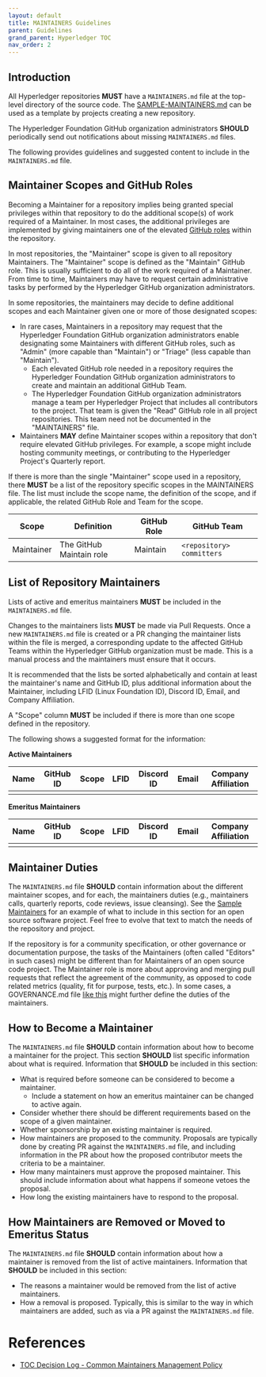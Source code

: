 ```yaml
---
layout: default
title: MAINTAINERS Guidelines
parent: Guidelines
grand_parent: Hyperledger TOC
nav_order: 2
---
```

[//]: # (SPDX-License-Identifier: CC-BY-4.0)

## Introduction

All Hyperledger repositories **MUST** have a `MAINTAINERS.md` file at the top-level directory of the source code. The [SAMPLE-MAINTAINERS.md](SAMPLE-MAINTAINERS.md) can be used as a template by projects creating a new repository.

The Hyperledger Foundation GitHub organization administrators **SHOULD** periodically send out notifications about missing `MAINTAINERS.md` files.

The following provides guidelines and suggested content to include in the `MAINTAINERS.md` file.

## Maintainer Scopes and GitHub Roles

Becoming a Maintainer for a repository implies being granted special privileges
within that repository to do the additional scope(s) of work required of a
Maintainer. In most cases, the additional privileges are implemented by giving
maintainers one of the elevated [GitHub
roles](https://docs.github.com/en/organizations/managing-user-access-to-your-organizations-repositories/repository-roles-for-an-organization)
within the repository.

In most repositories, the "Maintainer" scope is given to all repository
Maintainers. The "Maintainer" scope is defined as the "Maintain" GitHub role.
This is usually sufficient to do all of the work required of a Maintainer. From
time to time, Maintainers may have to request certain administrative tasks by
performed by the Hyperledger GitHub organization administrators.

In some repositories, the maintainers may decide to define additional scopes and
each Maintainer given one or more of those designated scopes:

- In rare cases, Maintainers in a repository may request that the Hyperledger Foundation GitHub organization administrators enable designating some Maintainers with different GitHub roles, such as "Admin" (more capable than "Maintain") or "Triage" (less capable than "Maintain").
  - Each elevated GitHub role needed in a repository requires the Hyperledger Foundation GitHub organization administrators to create and maintain an additional GitHub Team.
  - The Hyperledger Foundation GitHub organization administrators manage a team per Hyperledger Project that includes all contributors to the project. That team is given the "Read" GitHub role in all project repositories. This team need not be documented in the "MAINTAINERS" file.
- Maintainers **MAY** define Maintainer scopes within a repository that don't require
  elevated GitHub privileges. For example, a scope might include hosting
  community meetings, or contributing to the Hyperledger Project's Quarterly
  report.

If there is more than the single "Maintainer" scope used in a repository, there **MUST** be a list of the repository specific scopes in the MAINTAINERS file. The list must include the scope name, the definition of the scope, and if applicable, the related GitHub Role and Team for the scope.

| Scope | Definition | GitHub Role | GitHub Team |
| ----- | ---------- | ----------- | ----------- |
| Maintainer | The GitHub Maintain role | Maintain   | `<repository> committers`     |

## List of Repository Maintainers

Lists of active and emeritus maintainers **MUST** be included in the `MAINTAINERS.md` file.

Changes to the maintainers lists **MUST** be made via Pull Requests. Once a new `MAINTAINERS.md` file is created or a PR changing the maintainer lists within the file is merged, a corresponding update to the affected GitHub Teams within the Hyperledger GitHub organization must be made. This is a manual process and the maintainers must ensure that it occurs.

It is recommended that the lists be sorted alphabetically and contain at least the maintainer's name and GitHub ID, plus additional information about the Maintainer, including LFID (Linux Foundation ID), Discord ID, Email, and Company Affiliation.

A "Scope" column **MUST** be included if there is more than one scope defined in the repository.

The following shows a suggested format for the information:

**Active Maintainers**

| Name | GitHub ID | Scope | LFID | Discord ID | Email | Company Affiliation |
|----- | --------- | ----- | ---- | ---------- | ----- | ------------------- |
|      |           |       |      |            |       |                     |

**Emeritus Maintainers**

| Name | GitHub ID | Scope | LFID | Discord ID | Email | Company Affiliation |
|----- | --------- | ----- | ---- | ---------- | ----- | ------------------- |
|      |           |       |      |            |       |                     |

## Maintainer Duties

The `MAINTAINERS.md` file **SHOULD** contain information about the different
maintainer scopes, and for each, the maintainers duties (e.g., maintainers
calls, quarterly reports, code reviews, issue cleansing). See the [Sample
Maintainers](SAMPLE-MAINTAINERS.md) for an example of what to include in this
section for an open source software project. Feel free to evolve that text to
match the needs of the repository and project.

If the repository is for a community specification, or other governance or
documentation purpose, the tasks of the Maintainers (often called "Editors"
in such cases) might be different than for Maintainers of an open source code
project. The Maintainer role is more about approving and merging pull requests
that reflect the agreement of the community, as opposed to code related metrics
(quality, fit for purpose, tests, etc.). In some cases, a GOVERNANCE.md file
[like this](https://github.com/hyperledger/anoncreds-methods-registry/blob/main/registry/governance.md) might further define the duties of the maintainers.

## How to Become a Maintainer

The `MAINTAINERS.md` file **SHOULD** contain information about how to become a maintainer for the project. This section **SHOULD** list specific information about what is required. Information that **SHOULD** be included in this section:

* What is required before someone can be considered to become a maintainer.
  * Include a statement on how an emeritus maintainer can be changed to active again.
* Consider whether there should be different requirements based on the scope of a given maintainer.
* Whether sponsorship by an existing maintainer is required.
* How maintainers are proposed to the community. Proposals are typically done by creating PR against the `MAINTAINERS.md` file, and including information in the PR about how the proposed contributor meets the criteria to be a maintainer.
* How many maintainers must approve the proposed maintainer. This should include information about what happens if someone vetoes the proposal.
* How long the existing maintainers have to respond to the proposal.

## How Maintainers are Removed or Moved to Emeritus Status

The `MAINTAINERS.md` file **SHOULD** contain information about how a maintainer is removed from the list of active maintainers. Information that **SHOULD** be included in this section:

* The reasons a maintainer would be removed from the list of active maintainers.
* How a removal is proposed. Typically, this is similar to the way in which maintainers are added, such as via a PR against the `MAINTAINERS.md` file.

# References
* [TOC Decision Log - Common Maintainers Management Policy](https://wiki.hyperledger.org/display/TSC/Common+Maintainers+management+policy)
